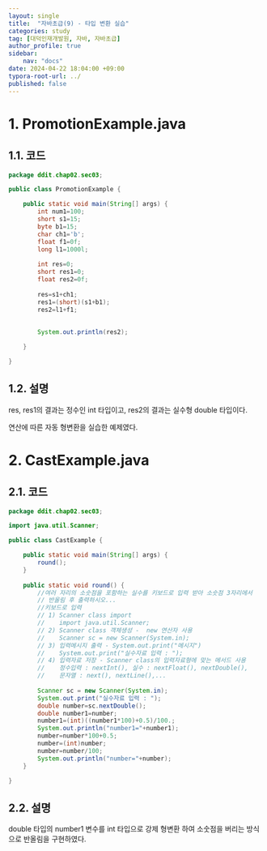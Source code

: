 ```yaml
---
layout: single
title:  "자바초급(9) - 타입 변환 실습"
categories: study
tag: [대덕인재개발원, 자바, 자바초급]
author_profile: true
sidebar:
    nav: "docs"
date: 2024-04-22 18:04:00 +09:00
typora-root-url: ../
published: false
---
```




# 1. PromotionExample.java

## 1.1. 코드

```java
package ddit.chap02.sec03;

public class PromotionExample {

	public static void main(String[] args) {
		int num1=100;
		short s1=15;
		byte b1=15;
		char ch1='b';
		float f1=0f;
		long l1=1000l;
		
		int res=0;
		short res1=0;
		float res2=0f;
				
		res=s1+ch1;
		res1=(short)(s1+b1);
		res2=l1+f1;
		
		
		System.out.println(res2);

	}

}

```



## 1.2. 설명

res, res1의 결과는 정수인 int 타입이고, res2의 결과는 실수형 double 타입이다.

연산에 따른 자동 형변환을 실습한 예제였다.



# 2. CastExample.java

## 2.1. 코드

```java
package ddit.chap02.sec03;

import java.util.Scanner;

public class CastExample {

	public static void main(String[] args) {
		round();
	}
	
	public static void round() {
		//여러 자리의 소숫점을 포함하는 실수를 키보드로 입력 받아 소숫점 3자리에서
		// 반올림 후 출력하시오...
		//키보드로 입력
		// 1) Scanner class import
		//	  import java.util.Scanner;
		// 2) Scanner class 객체생성 -  new 연산자 사용
		//	  Scanner sc = new Scanner(System.in);
		// 3) 입력메시지 출력 - System.out.print("메시지")
		//	  System.out.print("실수자료 입력 : ");
		// 4) 입력자료 저장 - Scanner class의 입력자료형에 맞는 메서드 사용
		//    정수입력 : nextInt(), 실수 : nextFloat(), nextDouble(),
		//    문자열 : next(), nextLine(),...
		
		Scanner sc = new Scanner(System.in);
		System.out.print("실수자료 입력 : ");
		double number=sc.nextDouble();
		double number1=number;
		number1=(int)((number1*100)+0.5)/100.;
		System.out.println("number1="+number1);
		number=number*100+0.5;
		number=(int)number;
		number=number/100;
		System.out.println("number="+number);
	}

}


```

## 2.2. 설명

double 타입의 number1 변수를 int 타입으로 강제 형변환 하여 소숫점을 버리는 방식으로 반올림을 구현하였다.
